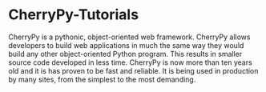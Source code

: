 # CherryPy-Tutorials
CherryPy is a pythonic, object-oriented web framework.  CherryPy allows developers to build web applications in much the same way they would build any other object-oriented Python program. This results in smaller source code developed in less time.  CherryPy is now more than ten years old and it is has proven to be fast and reliable. It is being used in production by many sites, from the simplest to the most demanding.
